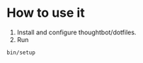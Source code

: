 How to use it
============

1. Install and configure thoughtbot/dotfiles.
2. Run
  ```
  bin/setup
  ```
